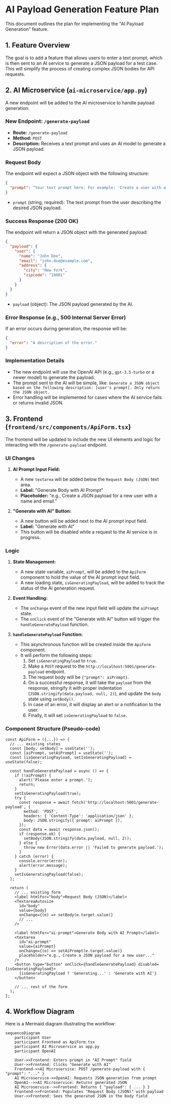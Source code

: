 # AI Payload Generation Feature Plan

This document outlines the plan for implementing the "AI Payload Generation" feature.

## 1. Feature Overview

The goal is to add a feature that allows users to enter a text prompt, which is then sent to an AI service to generate a JSON payload for a test case. This will simplify the process of creating complex JSON bodies for API requests.

## 2. AI Microservice (`ai-microservice/app.py`)

A new endpoint will be added to the AI microservice to handle payload generation.

### New Endpoint: `/generate-payload`

-   **Route:** `/generate-payload`
-   **Method:** `POST`
-   **Description:** Receives a text prompt and uses an AI model to generate a JSON payload.

### Request Body

The endpoint will expect a JSON object with the following structure:

```json
{
  "prompt": "Your text prompt here. For example: 'Create a user with a name, email, and a nested address object with city and zip code.'"
}
```

-   `prompt` (string, required): The text prompt from the user describing the desired JSON payload.

### Success Response (200 OK)

The endpoint will return a JSON object with the generated payload:

```json
{
  "payload": {
    "user": {
      "name": "John Doe",
      "email": "john.doe@example.com",
      "address": {
        "city": "New York",
        "zipcode": "10001"
      }
    }
  }
}
```

-   `payload` (object): The JSON payload generated by the AI.

### Error Response (e.g., 500 Internal Server Error)

If an error occurs during generation, the response will be:

```json
{
  "error": "A description of the error."
}
```

### Implementation Details

-   The new endpoint will use the OpenAI API (e.g., `gpt-3.5-turbo` or a newer model) to generate the payload.
-   The prompt sent to the AI will be simple, like: `Generate a JSON object based on the following description: [user's prompt]. Only return the JSON object.`
-   Error handling will be implemented for cases where the AI service fails or returns invalid JSON.

## 3. Frontend (`frontend/src/components/ApiForm.tsx`)

The frontend will be updated to include the new UI elements and logic for interacting with the `/generate-payload` endpoint.

### UI Changes

1.  **AI Prompt Input Field:**
    -   A new `textarea` will be added below the `Request Body (JSON)` text area.
    -   **Label:** "Generate Body with AI Prompt"
    -   **Placeholder:** "e.g., Create a JSON payload for a new user with a name and email."

2.  **"Generate with AI" Button:**
    -   A new button will be added next to the AI prompt input field.
    -   **Label:** "Generate with AI"
    -   This button will be disabled while a request to the AI service is in progress.

### Logic

1.  **State Management:**
    -   A new state variable, `aiPrompt`, will be added to the `ApiForm` component to hold the value of the AI prompt input field.
    -   A new loading state, `isGeneratingPayload`, will be added to track the status of the AI generation request.

2.  **Event Handling:**
    -   The `onChange` event of the new input field will update the `aiPrompt` state.
    -   The `onClick` event of the "Generate with AI" button will trigger the `handleGeneratePayload` function.

3.  **`handleGeneratePayload` Function:**
    -   This asynchronous function will be created inside the `ApiForm` component.
    -   It will perform the following steps:
        1.  Set `isGeneratingPayload` to `true`.
        2.  Make a `POST` request to the `http://localhost:5001/generate-payload` endpoint.
        3.  The request body will be `{"prompt": aiPrompt}`.
        4.  On a successful response, it will take the `payload` from the response, stringify it with proper indentation (`JSON.stringify(data.payload, null, 2)`), and update the `body` state using `setBody()`.
        5.  In case of an error, it will display an alert or a notification to the user.
        6.  Finally, it will set `isGeneratingPayload` to `false`.

### Component Structure (Pseudo-code)

```tsx
const ApiForm = ({...}) => {
  // ... existing states
  const [body, setBody] = useState('');
  const [aiPrompt, setAiPrompt] = useState('');
  const [isGeneratingPayload, setIsGeneratingPayload] = useState(false);

  const handleGeneratePayload = async () => {
    if (!aiPrompt) {
      alert('Please enter a prompt.');
      return;
    }
    setIsGeneratingPayload(true);
    try {
      const response = await fetch('http://localhost:5001/generate-payload', {
        method: 'POST',
        headers: { 'Content-Type': 'application/json' },
        body: JSON.stringify({ prompt: aiPrompt }),
      });
      const data = await response.json();
      if (response.ok) {
        setBody(JSON.stringify(data.payload, null, 2));
      } else {
        throw new Error(data.error || 'Failed to generate payload.');
      }
    } catch (error) {
      console.error(error);
      alert(error.message);
    }
    setIsGeneratingPayload(false);
  };

  return (
    // ... existing form
    <label htmlFor="body">Request Body (JSON)</label>
    <TextareaAutosize
      id="body"
      value={body}
      onChange={(e) => setBody(e.target.value)}
      // ...
    />

    <label htmlFor="ai-prompt">Generate Body with AI Prompt</label>
    <textarea
      id="ai-prompt"
      value={aiPrompt}
      onChange={(e) => setAiPrompt(e.target.value)}
      placeholder="e.g., Create a JSON payload for a new user..."
    />
    <button type="button" onClick={handleGeneratePayload} disabled={isGeneratingPayload}>
      {isGeneratingPayload ? 'Generating...' : 'Generate with AI'}
    </button>
    
    // ... rest of the form
  );
};
```

## 4. Workflow Diagram

Here is a Mermaid diagram illustrating the workflow:

```mermaid
sequenceDiagram
    participant User
    participant Frontend as ApiForm.tsx
    participant AI Microservice as app.py
    participant OpenAI

    User->>Frontend: Enters prompt in "AI Prompt" field
    User->>Frontend: Clicks "Generate with AI"
    Frontend->>AI Microservice: POST /generate-payload with { "prompt": "..." }
    AI Microservice->>OpenAI: Requests JSON generation from prompt
    OpenAI-->>AI Microservice: Returns generated JSON
    AI Microservice-->>Frontend: Returns { "payload": { ... } }
    Frontend->>Frontend: Populates "Request Body (JSON)" with payload
    User->>Frontend: Sees the generated JSON in the body field